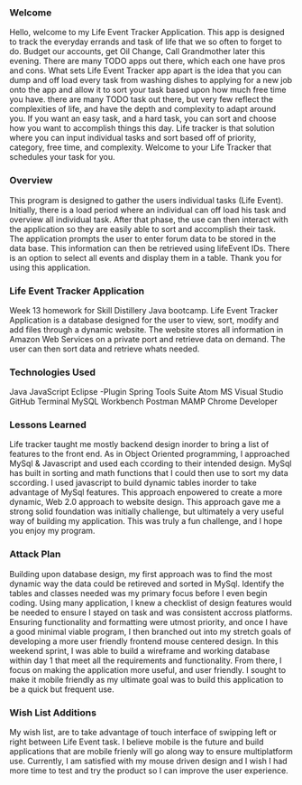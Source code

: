 ### Welcome
Hello, welcome to my Life Event Tracker Application.  This app is designed to track the everyday errands and task of life that we so often to forget to do.  Budget our accounts, get Oil Change, Call Grandmother later this evening.   There are many TODO apps out there, which each one have pros and cons.  What sets Life Event Tracker app apart is the idea that you can dump and off load every task from washing dishes to applying for a new job onto the app and allow it to sort your task based upon how much free time you have.  there are many TODO task out there, but very few reflect the complexities of life, and have the depth and complexity to adapt around you.  If you want an easy task, and a hard task,  you can sort and choose how you want to accomplish things this day.  Life tracker is that solution where you can input individual tasks and sort based off of priority, category, free time, and complexity.  Welcome to your Life Tracker that schedules your task for you.

### Overview
This program is designed to gather the users individual tasks (Life Event).   Initially, there is a load period where an individual can off load his task and overview all individual task.  After that phase, the use can then interact with the application so they are easily able to sort and accomplish their task.   
The application prompts the user to enter forum data to be stored in the data base.  This information can then be retrieved using lifeEvent IDs.   There is an option to select all events and display them in a table.
Thank you for using this application.

### Life Event Tracker Application
Week 13 homework for Skill Distillery Java bootcamp. Life Event Tracker Application is a database designed for the user to view, sort, modify and add files through a dynamic website.  The website stores all information in Amazon Web Services on a private port and retrieve data on demand.  The user can then sort data and retrieve whats needed.


### Technologies Used
Java
JavaScript
Eclipse -Plugin
Spring Tools Suite
Atom
MS Visual Studio
GitHub
Terminal
MySQL Workbench
Postman
MAMP
Chrome Developer


### Lessons Learned
Life tracker taught me mostly backend design inorder to bring a list of features to the front end.  As in Object Oriented programming, I approached MySql & Javascript and used each ccording to their intended design.  MySql has built in sorting and math functions that I could then use to sort my data sccording.  I used javascript to build dynamic tables inorder to take advantage of MySql features. This approach enpowered to create a more dynamic, Web 2.0 approach to website design.  This approach gave me a strong  solid foundation was initially challenge, but ultimately a very useful way of building my application.   This was truly a fun challenge, and I hope you enjoy my program.

### Attack Plan
Building upon database design, my first approach was to find the most dynamic way the data could be retireved and sorted in MySql.  Identify the tables and classes needed was my primary focus before I even begin coding.  Using many application, I knew a checklist of design features would be needed to ensure I stayed on task and was consistent accross platforms.   Ensuring functionality and formatting were utmost priority, and once I have a good minimal viable program, I then branched out into my stretch goals of developing a more user friendly frontend mouse centered design. In this weekend sprint, I was able to build a wireframe and working database within day 1 that meet all the requirements and functionality.  From there, I focus on making the application more useful, and user friendly.  I sought to make it mobile friendly as my ultimate goal was to build this application to be a quick but frequent use.   

### Wish List Additions
My wish list, are to take advantage of touch interface of swipping left or right between Life Event task.  I believe mobile is the future and build applications that are mobile frienly will go along way to ensure multiplatform use.  Currently, I am satisfied with my mouse driven design and I wish I had more time to test and try the product so I can improve the user experience.
